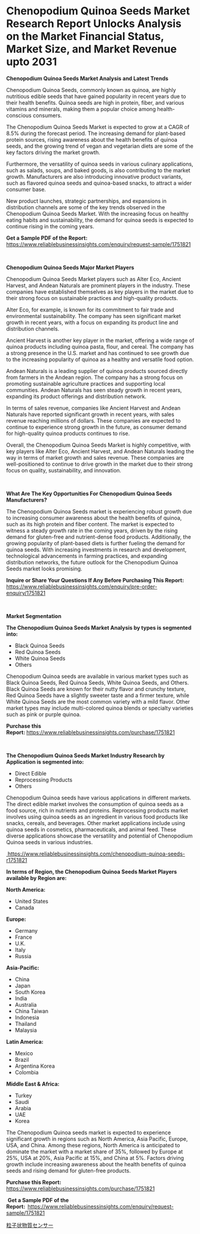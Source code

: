 <p><h1>Chenopodium Quinoa Seeds Market Research Report Unlocks Analysis on the Market Financial Status, Market Size, and Market Revenue upto 2031</h1></p><p><strong>Chenopodium Quinoa Seeds Market Analysis and Latest Trends</strong></p>
<p><p>Chenopodium Quinoa Seeds, commonly known as quinoa, are highly nutritious edible seeds that have gained popularity in recent years due to their health benefits. Quinoa seeds are high in protein, fiber, and various vitamins and minerals, making them a popular choice among health-conscious consumers.</p><p>The Chenopodium Quinoa Seeds Market is expected to grow at a CAGR of 8.5% during the forecast period. The increasing demand for plant-based protein sources, rising awareness about the health benefits of quinoa seeds, and the growing trend of vegan and vegetarian diets are some of the key factors driving the market growth.</p><p>Furthermore, the versatility of quinoa seeds in various culinary applications, such as salads, soups, and baked goods, is also contributing to the market growth. Manufacturers are also introducing innovative product variants, such as flavored quinoa seeds and quinoa-based snacks, to attract a wider consumer base.</p><p>New product launches, strategic partnerships, and expansions in distribution channels are some of the key trends observed in the Chenopodium Quinoa Seeds Market. With the increasing focus on healthy eating habits and sustainability, the demand for quinoa seeds is expected to continue rising in the coming years.</p></p>
<p><strong>Get a Sample PDF of the Report:&nbsp;</strong> <a href="https://www.reliablebusinessinsights.com/enquiry/request-sample/1751821">https://www.reliablebusinessinsights.com/enquiry/request-sample/1751821</a></p>
<p>&nbsp;</p>
<p><strong>Chenopodium Quinoa Seeds Major Market Players</strong></p>
<p><p>Chenopodium Quinoa Seeds Market players such as Alter Eco, Ancient Harvest, and Andean Naturals are prominent players in the industry. These companies have established themselves as key players in the market due to their strong focus on sustainable practices and high-quality products.</p><p>Alter Eco, for example, is known for its commitment to fair trade and environmental sustainability. The company has seen significant market growth in recent years, with a focus on expanding its product line and distribution channels.</p><p>Ancient Harvest is another key player in the market, offering a wide range of quinoa products including quinoa pasta, flour, and cereal. The company has a strong presence in the U.S. market and has continued to see growth due to the increasing popularity of quinoa as a healthy and versatile food option.</p><p>Andean Naturals is a leading supplier of quinoa products sourced directly from farmers in the Andean region. The company has a strong focus on promoting sustainable agriculture practices and supporting local communities. Andean Naturals has seen steady growth in recent years, expanding its product offerings and distribution network.</p><p>In terms of sales revenue, companies like Ancient Harvest and Andean Naturals have reported significant growth in recent years, with sales revenue reaching millions of dollars. These companies are expected to continue to experience strong growth in the future, as consumer demand for high-quality quinoa products continues to rise.</p><p>Overall, the Chenopodium Quinoa Seeds Market is highly competitive, with key players like Alter Eco, Ancient Harvest, and Andean Naturals leading the way in terms of market growth and sales revenue. These companies are well-positioned to continue to drive growth in the market due to their strong focus on quality, sustainability, and innovation.</p></p>
<p>&nbsp;</p>
<p><strong>What Are The Key Opportunities For Chenopodium Quinoa Seeds Manufacturers?</strong></p>
<p><p>The Chenopodium Quinoa Seeds market is experiencing robust growth due to increasing consumer awareness about the health benefits of quinoa, such as its high protein and fiber content. The market is expected to witness a steady growth rate in the coming years, driven by the rising demand for gluten-free and nutrient-dense food products. Additionally, the growing popularity of plant-based diets is further fueling the demand for quinoa seeds. With increasing investments in research and development, technological advancements in farming practices, and expanding distribution networks, the future outlook for the Chenopodium Quinoa Seeds market looks promising.</p></p>
<p><strong>Inquire or Share Your Questions If Any Before Purchasing This Report:</strong> <a href="https://www.reliablebusinessinsights.com/enquiry/pre-order-enquiry/1751821">https://www.reliablebusinessinsights.com/enquiry/pre-order-enquiry/1751821</a></p>
<p>&nbsp;</p>
<p><strong>Market Segmentation</strong></p>
<p><strong>The Chenopodium Quinoa Seeds Market Analysis by types is segmented into:</strong></p>
<p><ul><li>Black Quinoa Seeds</li><li>Red Quinoa Seeds</li><li>White Quinoa Seeds</li><li>Others</li></ul></p>
<p><p>Chenopodium Quinoa seeds are available in various market types such as Black Quinoa Seeds, Red Quinoa Seeds, White Quinoa Seeds, and Others. Black Quinoa Seeds are known for their nutty flavor and crunchy texture, Red Quinoa Seeds have a slightly sweeter taste and a firmer texture, while White Quinoa Seeds are the most common variety with a mild flavor. Other market types may include multi-colored quinoa blends or specialty varieties such as pink or purple quinoa.</p></p>
<p><strong>Purchase this Report:&nbsp;</strong><a href="https://www.reliablebusinessinsights.com/purchase/1751821">https://www.reliablebusinessinsights.com/purchase/1751821</a></p>
<p>&nbsp;</p>
<p><strong>The Chenopodium Quinoa Seeds Market Industry Research by Application is segmented into:</strong></p>
<p><ul><li>Direct Edible</li><li>Reprocessing Products</li><li>Others</li></ul></p>
<p><p>Chenopodium Quinoa seeds have various applications in different markets. The direct edible market involves the consumption of quinoa seeds as a food source, rich in nutrients and proteins. Reprocessing products market involves using quinoa seeds as an ingredient in various food products like snacks, cereals, and beverages. Other market applications include using quinoa seeds in cosmetics, pharmaceuticals, and animal feed. These diverse applications showcase the versatility and potential of Chenopodium Quinoa seeds in various industries.</p></p>
<p><a href="https://www.reliablebusinessinsights.com/chenopodium-quinoa-seeds-r1751821">&nbsp;https://www.reliablebusinessinsights.com/chenopodium-quinoa-seeds-r1751821</a></p>
<p><strong>In terms of Region, the Chenopodium Quinoa Seeds Market Players available by Region are:</strong></p>
<p>
    <p> <strong> North America: </strong>
        <ul>
            <li>United States</li>
            <li>Canada</li>
        </ul>
        </p> 
    <p> <strong> Europe: </strong>
        <ul>
            <li>Germany</li>
            <li>France</li>
            <li>U.K.</li>
            <li>Italy</li>
            <li>Russia</li>
        </ul>
        </p> 
    <p> <strong> Asia-Pacific: </strong>
        <ul>
            <li>China</li>
            <li>Japan</li>
            <li>South Korea</li>
            <li>India</li>
            <li>Australia</li>
            <li>China Taiwan</li>
            <li>Indonesia</li>
            <li>Thailand</li>
            <li>Malaysia</li>
        </ul>
        </p> 
    <p> <strong> Latin America: </strong>
        <ul>
            <li>Mexico</li>
            <li>Brazil</li>
            <li>Argentina Korea</li>
            <li>Colombia</li>
        </ul>
        </p> 
    <p> <strong> Middle East & Africa: </strong>
        <ul>
            <li>Turkey</li>
            <li>Saudi</li>
            <li>Arabia</li>
            <li>UAE</li>
            <li>Korea</li>
        </ul>
    </p>
    </p>
<p><p>The Chenopodium Quinoa seeds market is expected to experience significant growth in regions such as North America, Asia Pacific, Europe, USA, and China. Among these regions, North America is anticipated to dominate the market with a market share of 35%, followed by Europe at 25%, USA at 20%, Asia Pacific at 15%, and China at 5%. Factors driving growth include increasing awareness about the health benefits of quinoa seeds and rising demand for gluten-free products.</p></p>
<p><strong>Purchase this Report: </strong><a href="https://www.reliablebusinessinsights.com/purchase/1751821">https://www.reliablebusinessinsights.com/purchase/1751821</a></p>
<p>&nbsp;<strong>Get a Sample PDF of the Report:&nbsp;&nbsp;</strong><a href="https://www.reliablebusinessinsights.com/enquiry/request-sample/1751821">https://www.reliablebusinessinsights.com/enquiry/request-sample/1751821</a></p>
<p><strong></strong></p>
<p><p><a href="https://github.com/nxboeu02965442/Market-Research-Report-List-3/blob/main/9931675192395.md">粒子状物質センサー</a></p></p>
